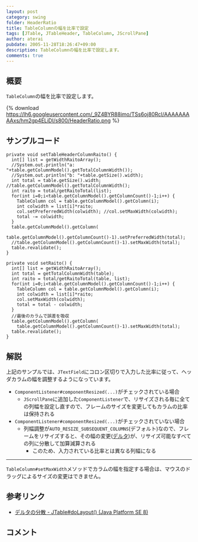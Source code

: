 ```yaml
---
layout: post
category: swing
folder: HeaderRatio
title: TableColumnの幅を比率で設定
tags: [JTable, JTableHeader, TableColumn, JScrollPane]
author: aterai
pubdate: 2005-11-28T18:26:47+09:00
description: TableColumnの幅を比率で設定します。
comments: true
---
```

## 概要
`TableColumn`の幅を比率で設定します。

{% download https://lh6.googleusercontent.com/_9Z4BYR88imo/TSs6oj80RcI/AAAAAAAAAxs/hm2gp4ELiDI/s800/HeaderRatio.png %}

## サンプルコード
<pre class="prettyprint"><code>private void setTableHeaderColumnRaito() {
  int[] list = getWidthRaitoArray();
  //System.out.println("a: "+table.getColumnModel().getTotalColumnWidth());
  //System.out.println("b: "+table.getSize().width);
  int total = table.getSize().width; //table.getColumnModel().getTotalColumnWidth();
  int raito = total/getRaitoTotal(list);
  for(int i=0;i&lt;table.getColumnModel().getColumnCount()-1;i++) {
    TableColumn col = table.getColumnModel().getColumn(i);
    int colwidth = list[i]*raito;
    col.setPreferredWidth(colwidth); //col.setMaxWidth(colwidth);
    total -= colwidth;
  }
  table.getColumnModel().getColumn(
    table.getColumnModel().getColumnCount()-1).setPreferredWidth(total);
  //table.getColumnModel().getColumnCount()-1).setMaxWidth(total);
  table.revalidate();
}

private void setRaito() {
  int[] list = getWidthRaitoArray();
  int total = getTotalColumnWidth(table);
  int raito = total/getRaitoTotal(table, list);
  for(int i=0;i&lt;table.getColumnModel().getColumnCount()-1;i++) {
    TableColumn col = table.getColumnModel().getColumn(i);
    int colwidth = list[i]*raito;
    col.setMaxWidth(colwidth);
    total = total - colwidth;
  }
  //最後のカラムで誤差を吸収
  table.getColumnModel().getColumn(
    table.getColumnModel().getColumnCount()-1).setMaxWidth(total);
  table.revalidate();
}
</code></pre>

## 解説
上記のサンプルでは、`JTextField`にコロン区切りで入力した比率に従って、ヘッダカラムの幅を調整するようになっています。

- `ComponentListener#componentResized(...)`がチェックされている場合
    - `JScrollPane`に追加した`ComponentListener`で、リサイズされる毎に全ての列幅を設定し直すので、フレームのサイズを変更してもカラムの比率は保持される
- `ComponentListener#componentResized(...)`がチェックされていない場合
    - 列幅調整が`AUTO_RESIZE_SUBSEQUENT_COLUMNS`(デフォルト)なので、フレームをリサイズすると、その幅の変更([デルタ](http://docs.oracle.com/javase/jp/8/api/javax/swing/JTable.html#doLayout--))が、リサイズ可能なすべての列に分散して加算減算される
        - このため、入力されている比率とは異なる列幅になる

<!-- dummy comment line for breaking list -->

- - - -
`TableColumn#setMaxWidth`メソッドでカラムの幅を指定する場合は、マウスのドラッグによるサイズの変更はできません。

## 参考リンク
- [デルタの分散 - JTable#doLayout() (Java Platform SE 8)](http://docs.oracle.com/javase/jp/8/api/javax/swing/JTable.html#doLayout--)

<!-- dummy comment line for breaking list -->

## コメント
